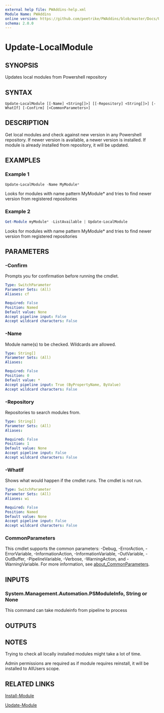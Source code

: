 ```yaml
---
external help file: PWAddins-help.xml
Module Name: PWAddins
online version: https://github.com/peetrike/PWAddins/blob/master/Docs/Update-LocalModule.md
schema: 2.0.0
---
```


# Update-LocalModule

## SYNOPSIS

Updates local modules from Powershell repository

## SYNTAX

```
Update-LocalModule [[-Name] <String[]>] [[-Repository] <String[]>] [-WhatIf] [-Confirm] [<CommonParameters>]
```

## DESCRIPTION

Get local modules and check against new version in any Powershell repository.
If newer version is available, a newer version is installed.  If module is
already installed from repository, it will be updated.

## EXAMPLES

### Example 1

```powershell
Update-LocalModule -Name MyModule*
```

Looks for modules with name pattern MyModule* and tries to find newer version from registered repositories

### Example 2

```powershell
Get-Module myModule* -ListAvailable | Update-LocalModule
```

Looks for modules with name pattern MyModule* and tries to find newer version from registered repositories

## PARAMETERS

### -Confirm

Prompts you for confirmation before running the cmdlet.

```yaml
Type: SwitchParameter
Parameter Sets: (All)
Aliases: cf

Required: False
Position: Named
Default value: None
Accept pipeline input: False
Accept wildcard characters: False
```

### -Name

Module name(s) to be checked.  Wildcards are allowed.

```yaml
Type: String[]
Parameter Sets: (All)
Aliases:

Required: False
Position: 0
Default value: *
Accept pipeline input: True (ByPropertyName, ByValue)
Accept wildcard characters: False
```

### -Repository

Repositories to search modules from.

```yaml
Type: String[]
Parameter Sets: (All)
Aliases:

Required: False
Position: 1
Default value: None
Accept pipeline input: False
Accept wildcard characters: False
```

### -WhatIf

Shows what would happen if the cmdlet runs.
The cmdlet is not run.

```yaml
Type: SwitchParameter
Parameter Sets: (All)
Aliases: wi

Required: False
Position: Named
Default value: None
Accept pipeline input: False
Accept wildcard characters: False
```

### CommonParameters
This cmdlet supports the common parameters: -Debug, -ErrorAction, -ErrorVariable, -InformationAction, -InformationVariable, -OutVariable, -OutBuffer, -PipelineVariable, -Verbose, -WarningAction, and -WarningVariable. For more information, see [about_CommonParameters](http://go.microsoft.com/fwlink/?LinkID=113216).

## INPUTS

### System.Management.Automation.PSModuleInfo, String or None

This command can take moduleinfo from pipeline to process

## OUTPUTS

## NOTES

Trying to check all locally installed modules might take a lot of time.

Admin permissions are required as if module requires reinstall, it will be
installed to AllUsers scope.

## RELATED LINKS

[Install-Module](https://docs.microsoft.com/powershell/module/powershellget/install-module)

[Update-Module](https://docs.microsoft.com/powershell/module/powershellget/update-module)
